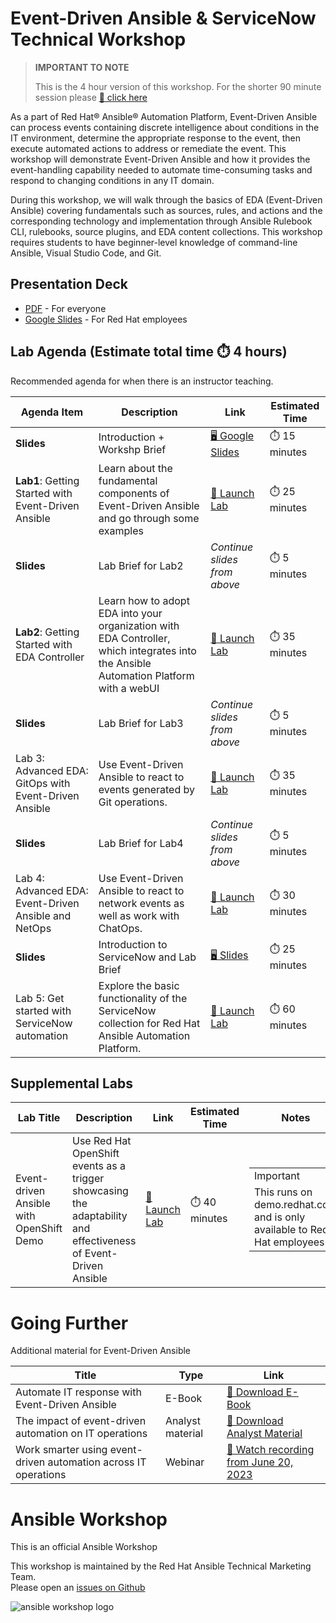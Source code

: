 # Event-Driven Ansible & ServiceNow Technical Workshop

> **IMPORTANT TO NOTE** 
> 
> This is the 4 hour version of this workshop.  For the shorter 90 minute session please [🔬 click here](eda.md)
>

As a part of Red Hat® Ansible® Automation Platform, Event-Driven Ansible can process events containing discrete intelligence about conditions in the IT environment, determine the appropriate response to the event, then execute automated actions to address or remediate the event. This workshop will demonstrate Event-Driven Ansible and how it provides the event-handling capability needed to automate time-consuming tasks and respond to changing conditions in any IT domain. 

During this workshop, we will walk through the basics of EDA (Event-Driven Ansible) covering fundamentals such as sources, rules, and actions and the corresponding technology and implementation through Ansible Rulebook CLI, rulebooks, source plugins, and EDA content collections.  This workshop requires students to have beginner-level knowledge of command-line Ansible, Visual Studio Code, and Git.

## Presentation Deck

- [PDF](decks/lab-eda-gitops.pdf) - For everyone
- [Google Slides](https://docs.google.com/presentation/d/1wrJ90OEvkais6wcyinMq42uv1_VJJQlzrxHy8UgC220/edit?usp=sharing) - For Red Hat employees

## Lab Agenda (Estimate total time ⏱️ 4 hours)

Recommended agenda for when there is an instructor teaching.

<table>
<thead>
<tr>
<th>Agenda Item</th>
<th>Description</th>
<th>Link</th>
<th>Estimated Time</th>
</tr>
</thead>
<tbody>
<tr>
<td><b>Slides</b></td>
<td>Introduction + Workshp Brief</td>
<td><a href="https://docs.google.com/presentation/d/1wrJ90OEvkais6wcyinMq42uv1_VJJQlzrxHy8UgC220/edit?usp=sharing">🖥️ Google Slides</a></td>
<td>⏱️ 15 minutes</td>
</tr>
<tr>
<td><b>Lab1</b>: Getting Started with Event-Driven Ansible</td>
<td>Learn about the fundamental components of Event-Driven Ansible and go through some examples</td>
<td><a target="_new" href="https://play.instruqt.com/embed/redhat/tracks/eda--ansible-rulebook?token=em_kn8hibVNgt0X03wZ">🚀 Launch Lab</a></td>
<td>⏱️ 25 minutes</td>
</tr>
<tr>
<td><b>Slides</b></td>
<td>Lab Brief for Lab2</td>
<td><i>Continue slides from above</i></td>
<td>⏱️ 5 minutes</td>
</tr>
<tr>
<td><b>Lab2</b>: Getting Started with EDA Controller</td>
<td>Learn how to adopt EDA into your organization with EDA Controller, which integrates into the Ansible Automation Platform with a webUI</td>
<td><a target="_new" href="https://play.instruqt.com/embed/redhat/tracks/getting-started-eda-controller?token=em_pnJ8mV75JMc0MhZN&show_challenges=true&finish_btn_target=_blank&finish_btn_text=Learn+more&finish_btn_url=https%3A%2F%2Fansible.com%2Fevent-driven">🚀 Launch Lab</a></td>
<td>⏱️ 35 minutes</td>
</tr>
<tr>
<td><b>Slides</b></td>
<td>Lab Brief for Lab3</td>
<td><i>Continue slides from above</i></td>
<td>⏱️ 5 minutes</td>
</tr>
<tr>
<td>Lab 3: Advanced EDA: GitOps with Event-Driven Ansible</td>
<td>Use Event-Driven Ansible to react to events generated by Git operations.</td>
<td><a target="_new" href="https://play.instruqt.com/embed/redhat/tracks/eda-gitops?token=em__C74PAmX2rePq7Kk">🚀 Launch Lab</a></td>
<td>⏱️ 35 minutes</td>
</tr>
<tr>
<td><b>Slides</b></td>
<td>Lab Brief for Lab4</td>
<td><i>Continue slides from above</i></td>
<td>⏱️ 5 minutes</td>
</tr>
<tr>
<td>Lab 4: Advanced EDA: Event-Driven Ansible and NetOps</td>
<td>Use Event-Driven Ansible to react to network events as well as work with ChatOps.</td>
<td><a target="_new" href="https://play.instruqt.com/embed/redhat/tracks/event-driven-netops?token=em_W0qtY5GifN13CZ1a">🚀 Launch Lab</a></td>
<td>⏱️ 30 minutes</td>
</tr>
<tr>
<td><b>Slides</b></td>
<td>Introduction to ServiceNow and Lab Brief</td>
<td><a href="https://docs.google.com/presentation/d/1sE8nZJjQw74QyWccufUVNwEtIepxPYTbsn5YfjN3oU8/edit?usp=sharing">🖥️ Slides</a></td>
<td>⏱️ 25 minutes</td>
</tr>
<tr>
<td>Lab 5: Get started with ServiceNow automation</td>
<td>Explore the basic functionality of the ServiceNow collection for Red Hat Ansible Automation Platform.
</td>
<td><a target="_new" href="https://play.instruqt.com/embed/redhat/tracks/getting-started-servicenow-automation?token=em_5ktpLJWtzpbqcDyM">🚀 Launch Lab</a></td>
<td>⏱️ 60 minutes</td>
</tr>
</tbody>
</table>

## Supplemental Labs

<table>
<thead>
<tr>
<th>Lab Title</th>
<th>Description</th>
<th>Link</th>
<th>Estimated Time</th>
<th>Notes</th>
</tr>
</thead>
<tbody>
<tr>
<td>Event-driven Ansible with OpenShift Demo</td>
<td>Use Red Hat OpenShift events as a trigger showcasing the adaptability and effectiveness of Event-Driven Ansible</td>
<td><a target="_new" href="https://demo.redhat.com/catalog/babylon-catalog-prod/order/enterprise.event-driven-ansible.prod">🚀 Launch Lab</a></td>
<td>⏱️ 40 minutes</td>
<td><table class="important"><tr><td><div class="infobutton"><i class="icon-info-sign"></i></div>Important</td></tr><tr><td>This runs on demo.redhat.com and is only available to Red Hat employees</td></tr></table></td>
</tr>
</tbody>
</table>

# Going Further

Additional material for Event-Driven Ansible

<table>
<thead>
<tr>
<th>Title</th>
<th>Type</th>
<th>Link</th>
</tr>
</thead>
<tbody>
<tr>
<td>Automate IT response with Event-Driven Ansible</td>
<td>E-Book</td>
<td><a target="_new" href="https://www.redhat.com/en/engage/build-innovation-automation-20230414">📖 Download E-Book</a></td>
</tr>
<tr>
<td>The impact of event-driven automation on IT operations</td>
<td>Analyst material</td>
<td><a target="_new" href="https://www.redhat.com/en/resources/event-driven-impact-on-it-operations-analyst-material">📒 Download Analyst Material</a></td>
</tr>
<tr>
<td>Work smarter using event-driven automation across IT operations</td>
<td>Webinar</td>
<td><a target="_new" href="https://www.redhat.com/en/events/webinar/work-smarter-using-event-driven-automation-across-IT-operations">🎥 Watch recording from June 20, 2023</a></td>
</tr>
</tbody>
</table>

# Ansible Workshop

This is an official Ansible Workshop

This workshop is maintained by the Red Hat Ansible Technical Marketing Team.  
Please open an [issues on Github](https://github.com/ansible/instruqt/issues/new?title=New+eda+4hour+workshop+issue&body=)


![ansible workshop logo](https://github.com/ansible/workshops/blob/devel/images/Ansible-Workshop-Logo.png?raw=true)
